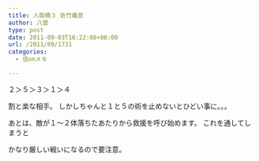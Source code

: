 ```yaml
---
title: 人取橋３ 佐竹義宣
author: 八雲
type: post
date: 2011-09-03T16:22:08+00:00
url: /2011/09/1731
categories:
  - 信onメモ

---
```

２＞５＞３＞１＞４

割と楽な相手。 しかしちゃんと１と５の術を止めないとひどい事に。。。
  
あとは、敵が１〜２体落ちたあたりから救援を呼び始めます。 これを通してしまうと
  
かなり厳しい戦いになるので要注意。